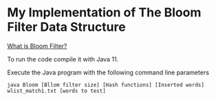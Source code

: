 # My Implementation of The Bloom Filter Data Structure

[What is Bloom Filter?](https://en.wikipedia.org/wiki/Bloom_filter)

To run the code compile it with Java 11.

Execute the Java program with the following command line parameters

```
java Bloom [Bllom filter size] [Hash functions] [Inserted words] wlist_match1.txt [words to test]
```
